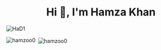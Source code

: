 <h1 align="center">Hi 👋, I'm Hamza Khan</h1>

![HaD1](https://github.com/HAMZOO0/HAMZOO0/assets/98114762/f167cc9e-3c24-42f1-b174-33cd2cca6d4a)

<p><img align="left" src="https://github-readme-stats.vercel.app/api/top-langs?username=hamzoo0&show_icons=true&locale=en&layout=compact" alt="hamzoo0" /></p>

<p>&nbsp;<img align="center" src="https://github-readme-stats.vercel.app/api?username=hamzoo0&show_icons=true&locale=en" alt="hamzoo0" /></p>
